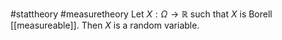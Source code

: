 #stattheory #measuretheory 
Let $X: \Omega\to \mathbb{R}$ such that $X$ is Borell [[measureable]]. Then $X$ is a random variable.